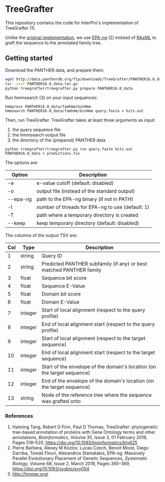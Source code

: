 # TreeGrafter

This repository contains the code for InterPro's implementation of TreeGrafter (1).

Unlike the [original implementation](https://github.com/pantherdb/TreeGrafter), we use [EPA-ng](https://github.com/Pbdas/epa-ng) (2) instead of [RAxML](https://github.com/stamatak/standard-RAxML) to graft the sequence to the annotated family tree.

## Getting started

Download the PANTHER data, and prepare them:

```bash
wget http://data.pantherdb.org/ftp/downloads/TreeGrafter/PANTHER16.0_data.tar.gz
tar -zxvf PANTHER16.0_data.tar.gz
python treegrafter/treegrafter.py prepare PANTHER16.0_data
```

Run hmmsearch (3) on your input sequences:

```
hmmpress PANTHER16.0_data/famhmm/binHmm
hmmsearch PANTHER16.0_data/famhmm/binHmm query.fasta > hits.out
```

Then, run TreeGrafter. TreeGrafter takes at least three arguments as input:
1. the query sequence file
2. the hmmsearch output file
3. the directory of the (prepared) PANTHER data
  
```
python treegrafter/treegrafter.py run query.fasta hits.out PANTHER16.0_data > predictions.tsv
```

The options are:

| Option   | Description                                      |
| -------- | ------------------------------------------------ |
| -e       | e-value cutoff (default: disabled)               |
| -o       | output file (instead of the standard output)     |
| --epa-ng | path to the EPA-ng binary (if not in PATH)       |
| -t       | number of threads for EPA-ng to use (default: 1) |
| -T       | path where a temporary directory is created      |
| --keep   | keep temporary directory (default: disabled)     |

The columns of the output TSV are:

| Col | Type    | Description                                      |
| --- | ------- | ------------------------------------------------ |
| 1   | string  | Query ID |
| 2   | string  | Predicted PANTHER subfamily (if any) or best matched PANTHER family |
| 3   | float   | Sequence bit score |
| 4   | float   | Sequence E-Value |
| 5   | float   | Domain bit score |
| 6   | float   | Domain E-Value |
| 7   | integer | Start of local alignment (respect to the query profile) |
| 8   | integer | End of local alignment start (respect to the query profile)  |
| 9   | integer | Start of local alignment (respect to the target sequence) |
| 10  | integer | End of local alignment start (respect to the target sequence)  |
| 11  | integer | Start of the envelope of the domain's location (on the target sequence) |
| 12  | integer | End of the envelope of the domain's location (on the target sequence) |
| 13  | string  | Node of the reference tree where the sequence was grafted onto |

### References

1. Haiming Tang, Robert D Finn, Paul D Thomas, TreeGrafter: phylogenetic tree-based annotation of proteins with Gene Ontology terms and other annotations, _Bioinformatics_, Volume 35, Issue 3, 01 February 2019, Pages 518–520, https://doi.org/10.1093/bioinformatics/bty625
2. Pierre Barbera, Alexey M Kozlov, Lucas Czech, Benoit Morel, Diego Darriba, Tomáš Flouri, Alexandros Stamatakis, EPA-ng: Massively Parallel Evolutionary Placement of Genetic Sequences, _Systematic Biology_, Volume 68, Issue 2, March 2019, Pages 365–369, https://doi.org/10.1093/sysbio/syy054
3. http://hmmer.org/
